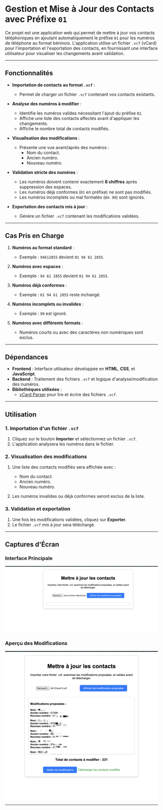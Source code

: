 # Gestion et Mise à Jour des Contacts avec Préfixe `01`

Ce projet est une application web qui permet de mettre à jour vos contacts téléphoniques en ajoutant automatiquement le préfixe `01` pour les numéros de téléphone au format béninois. L'application utilise un fichier `.vcf` (vCard) pour l'importation et l'exportation des contacts, en fournissant une interface utilisateur pour visualiser les changements avant validation.

---

## Fonctionnalités

- **Importation de contacts au format `.vcf`** :
  - Permet de charger un fichier `.vcf` contenant vos contacts existants.

- **Analyse des numéros à modifier** :
  - Identifie les numéros valides nécessitant l'ajout du préfixe `01`.
  - Affiche une liste des contacts affectés avant d'appliquer les changements.
  - Affiche le nombre total de contacts modifiés.

- **Visualisation des modifications** :
  - Présente une vue avant/après des numéros :
    - Nom du contact.
    - Ancien numéro.
    - Nouveau numéro.

- **Validation stricte des numéros** :
  - Les numéros doivent contenir exactement **8 chiffres** après suppression des espaces.
  - Les numéros déjà conformes (`01` en préfixe) ne sont pas modifiés.
  - Les numéros incomplets ou mal formatés (ex. `99`) sont ignorés.

- **Exportation des contacts mis à jour** :
  - Génère un fichier `.vcf` contenant les modifications validées.

---

## Cas Pris en Charge

1. **Numéros au format standard** :
   - Exemple : `94612855` devient `01 94 61 2855`.

2. **Numéros avec espaces** :
   - Exemple : `94 61 2855` devient `01 94 61 2855`.

3. **Numéros déjà conformes** :
   - Exemple : `01 94 61 2855` reste inchangé.

4. **Numéros incomplets ou invalides** :
   - Exemple : `99` est ignoré.

5. **Numéros avec différents formats** :
   - Numéros courts ou avec des caractères non numériques sont exclus.

---

## Dépendances

- **Frontend** : Interface utilisateur développée en **HTML**, **CSS**, et **JavaScript**.
- **Backend** : Traitement des fichiers `.vcf` et logique d'analyse/modification des numéros.
- **Bibliothèques utilisées** :
  - [vCard Parser](https://www.npmjs.com/package/vcf-parser) pour lire et écrire des fichiers `.vcf`.

---

## Utilisation

### 1. Importation d'un fichier `.vcf`
1. Cliquez sur le bouton **Importer** et sélectionnez un fichier `.vcf`.
2. L'application analysera les numéros dans le fichier.

### 2. Visualisation des modifications
1. Une liste des contacts modifiés sera affichée avec :
   - Nom du contact.
   - Ancien numéro.
   - Nouveau numéro.

2. Les numéros invalides ou déjà conformes seront exclus de la liste.

### 3. Validation et exportation
1. Une fois les modifications validées, cliquez sur **Exporter**.
2. Le fichier `.vcf` mis à jour sera téléchargé.

---

## Captures d'Écran

### Interface Principale
![Interface Principale](screenshot-main.png)

### Aperçu des Modifications
![Aperçu des Modifications](screenshot-preview.png)

---